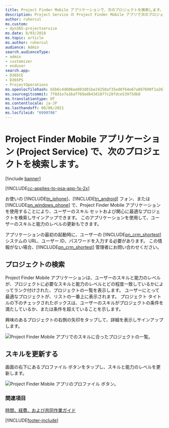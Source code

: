 ```yaml
---
title: Project Finder Mobile アプリケーションで、次のプロジェクトを検索します。
description: Project Service の Project Finder Mobile アプリで次のプロジェクトを検索する方法
author: ruhercul
ms.custom:
- dyn365-projectservice
ms.date: 8/03/2018
ms.topic: article
ms.author: ruhercul
audience: Admin
search.audienceType:
- admin
- customizer
- enduser
search.app:
- D365CE
- D365PS
- ProjectOperations
ms.openlocfilehash: b5b6c4d608ae083d01be24258af35ed8f64e67a897690f1a2678f76b8befdcb1
ms.sourcegitcommit: 7f8d1e7a16af769adb43d1877c28fdce53975db8
ms.translationtype: HT
ms.contentlocale: ja-JP
ms.lasthandoff: 08/06/2021
ms.locfileid: "6990786"
---
```

# <a name="find-your-next-project-with-the-project-finder-mobile-app-project-service"></a>Project Finder Mobile アプリケーション (Project Service) で、次のプロジェクトを検索します。

[!include [banner](../includes/psa-now-project-operations.md)]

[!INCLUDE[cc-applies-to-psa-app-1x-2x](../includes/cc-applies-to-psa-app-1x-2x.md)]

お使いの [!INCLUDE[tn_iphone](../includes/tn-iphone.md)]、[!INCLUDE[tn_android](../includes/tn-android.md)] フォン、または [!INCLUDE[pn_windows_phone](../includes/pn-windows-phone.md)] で、Project Finder Mobile アプリケーションを使用することにより、ユーザーのスキル セットおよび関心に最適なプロジェクトを検索しサインアップできます。 このアプリケーションを使用して、ユーザーのスキルと能力のレベルの更新もできます。  
  
 アプリケーションの最初の起動時に、ユーザーの [!INCLUDE[pn_crm_shortest](../includes/pn-crm-shortest.md)] システムの URL、ユーザー ID、パスワードを入力する必要があります。 この情報がない場合、[!INCLUDE[pn_crm_shortest](../includes/pn-crm-shortest.md)] 管理者にお問い合わせください。  
  
## <a name="find-a-project"></a>プロジェクトの検索  
 Project Finder Mobile アプリケーションは、ユーザーのスキルと能力のレベルが、プロジェクトに必要なスキルと能力のレベルとどの程度一致しているかによってランク付けされた、プロジェクトの一覧を表示します。 ユーザーにとって最適なプロジェクトが、リストの一番上に表示されます。 プロジェクト タイトルの下のチェックされたボックスは、ユーザーのスキルがプロジェクトの条件を満たしているか、または条件を超えていることを示します。  
  
 興味のあるプロジェクトの右側の矢印をタップして、詳細を表示しサインアップします。  
  
 ![Project Finder Mobile アプリでのスキルに合ったプロジェクトの一覧。](../psa/media/project-service-project-finder-list.png "Project Finder Mobile アプリでのスキルに合ったプロジェクトの一覧")  
  
## <a name="update-your-skills"></a>スキルを更新する  
 画面の右下にあるプロファイル ボタンをタップし、スキルと能力のレベルを更新します。  
  
 ![Project Finder Mobile アプリのプロファイル ボタン。](../psa/media/project-service-project-finder-profile.png "プロジェクト検索モバイル アプリのプロファイル ボタン")  
  
### <a name="see-also"></a>関連項目  
 [時間、経費、および共同作業ガイド](../psa/time-expense-collaboration-guide.md)


[!INCLUDE[footer-include](../includes/footer-banner.md)]